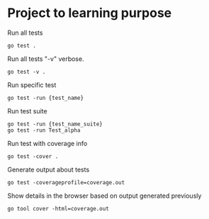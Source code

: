 # Project to learning purpose

Run all tests

```
go test .
```

Run all tests "-v" verbose.

```
go test -v .
```

Run specific test

```
go test -run {test_name}
```

Run test suite

```
go test -run {test_name_suite}
go test -run Test_alpha
```

Run test with coverage info

```
go test -cover .
```

Generate output about tests

```
go test -coverageprofile=coverage.out
```

Show details in the browser based on output generated previously

```
go tool cover -html=coverage.out
```

